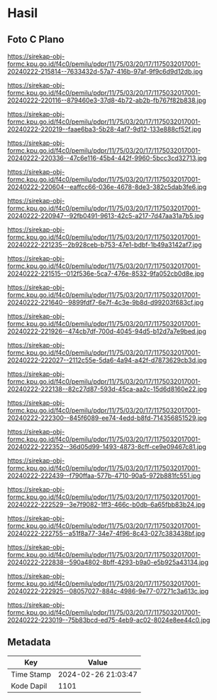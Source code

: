 # Hasil

## Foto C Plano

https://sirekap-obj-formc.kpu.go.id/f4c0/pemilu/pdpr/11/75/03/20/17/1175032017001-20240222-215814--7633432d-57a7-416b-97af-9f9c6d9d12db.jpg

https://sirekap-obj-formc.kpu.go.id/f4c0/pemilu/pdpr/11/75/03/20/17/1175032017001-20240222-220116--879460e3-37d8-4b72-ab2b-fb767f82b838.jpg

https://sirekap-obj-formc.kpu.go.id/f4c0/pemilu/pdpr/11/75/03/20/17/1175032017001-20240222-220219--faae6ba3-5b28-4af7-9d12-133e888cf52f.jpg

https://sirekap-obj-formc.kpu.go.id/f4c0/pemilu/pdpr/11/75/03/20/17/1175032017001-20240222-220336--47c6e116-45b4-442f-9960-5bcc3cd32713.jpg

https://sirekap-obj-formc.kpu.go.id/f4c0/pemilu/pdpr/11/75/03/20/17/1175032017001-20240222-220604--eaffcc66-036e-4678-8de3-382c5dab3fe6.jpg

https://sirekap-obj-formc.kpu.go.id/f4c0/pemilu/pdpr/11/75/03/20/17/1175032017001-20240222-220947--92fb0491-9613-42c5-a217-7d47aa31a7b5.jpg

https://sirekap-obj-formc.kpu.go.id/f4c0/pemilu/pdpr/11/75/03/20/17/1175032017001-20240222-221235--2b928ceb-b753-47e1-bdbf-1b49a3142af7.jpg

https://sirekap-obj-formc.kpu.go.id/f4c0/pemilu/pdpr/11/75/03/20/17/1175032017001-20240222-221515--012f536e-5ca7-476e-8532-9fa052cb0d8e.jpg

https://sirekap-obj-formc.kpu.go.id/f4c0/pemilu/pdpr/11/75/03/20/17/1175032017001-20240222-221640--9899fdf7-6e7f-4c3e-9b8d-d99203f683cf.jpg

https://sirekap-obj-formc.kpu.go.id/f4c0/pemilu/pdpr/11/75/03/20/17/1175032017001-20240222-221926--474cb7df-700d-4045-94d5-b12d7a7e9bed.jpg

https://sirekap-obj-formc.kpu.go.id/f4c0/pemilu/pdpr/11/75/03/20/17/1175032017001-20240222-222027--2112c55e-5da6-4a94-a42f-d7873629cb3d.jpg

https://sirekap-obj-formc.kpu.go.id/f4c0/pemilu/pdpr/11/75/03/20/17/1175032017001-20240222-222138--82c27d87-593d-45ca-aa2c-15d6d8160e22.jpg

https://sirekap-obj-formc.kpu.go.id/f4c0/pemilu/pdpr/11/75/03/20/17/1175032017001-20240222-222300--845f6089-ee74-4edd-b8fd-714356851529.jpg

https://sirekap-obj-formc.kpu.go.id/f4c0/pemilu/pdpr/11/75/03/20/17/1175032017001-20240222-222352--36d05d99-1493-4873-8cff-ce9e09467c81.jpg

https://sirekap-obj-formc.kpu.go.id/f4c0/pemilu/pdpr/11/75/03/20/17/1175032017001-20240222-222439--f790ffaa-577b-4710-90a5-972b881fc551.jpg

https://sirekap-obj-formc.kpu.go.id/f4c0/pemilu/pdpr/11/75/03/20/17/1175032017001-20240222-222529--3e7f9082-1ff3-466c-b0db-6a65fbb83b24.jpg

https://sirekap-obj-formc.kpu.go.id/f4c0/pemilu/pdpr/11/75/03/20/17/1175032017001-20240222-222755--a51f8a77-34e7-4f96-8c43-027c383438bf.jpg

https://sirekap-obj-formc.kpu.go.id/f4c0/pemilu/pdpr/11/75/03/20/17/1175032017001-20240222-222838--590a4802-8bff-4293-b9a0-e5b925a43134.jpg

https://sirekap-obj-formc.kpu.go.id/f4c0/pemilu/pdpr/11/75/03/20/17/1175032017001-20240222-222925--08057027-884c-4986-9e77-07271c3a613c.jpg

https://sirekap-obj-formc.kpu.go.id/f4c0/pemilu/pdpr/11/75/03/20/17/1175032017001-20240222-223019--75b83bcd-ed75-4eb9-ac02-8024e8ee44c0.jpg


## Metadata

| Key        | Value               |
| ---------- | ------------------- |
| Time Stamp | 2024-02-26 21:03:47 |
| Kode Dapil | 1101                |



